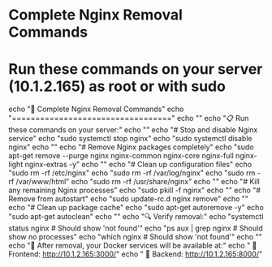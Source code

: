 # Complete Nginx Removal Commands

# Run these commands on your server (10.1.2.165) as root or with sudo

echo "🚫 Complete Nginx Removal Commands"
echo "=================================="
echo ""
echo "📋 Run these commands on your server:"
echo ""
echo "# Stop and disable Nginx service"
echo "sudo systemctl stop nginx"
echo "sudo systemctl disable nginx"
echo ""
echo "# Remove Nginx packages completely"
echo "sudo apt-get remove --purge nginx nginx-common nginx-core nginx-full nginx-light nginx-extras -y"
echo ""
echo "# Clean up configuration files"
echo "sudo rm -rf /etc/nginx"
echo "sudo rm -rf /var/log/nginx"
echo "sudo rm -rf /var/www/html"
echo "sudo rm -rf /usr/share/nginx"
echo ""
echo "# Kill any remaining Nginx processes"
echo "sudo pkill -f nginx"
echo ""
echo "# Remove from autostart"
echo "sudo update-rc.d nginx remove"
echo ""
echo "# Clean up package cache"
echo "sudo apt-get autoremove -y"
echo "sudo apt-get autoclean"
echo ""
echo "🔍 Verify removal:"
echo "systemctl status nginx # Should show 'not found'"
echo "ps aux | grep nginx # Should show no processes"
echo "which nginx # Should show 'not found'"
echo ""
echo "🎉 After removal, your Docker services will be available at:"
echo " 🎨 Frontend: http://10.1.2.165:3000/"
echo " 🔧 Backend: http://10.1.2.165:8000/"
